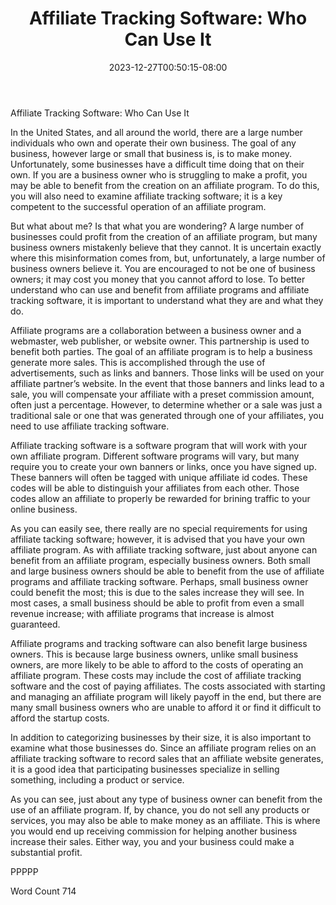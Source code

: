 ﻿---
title: "Affiliate Tracking Software:  Who Can Use It"
date: 2023-12-27T00:50:15-08:00
description: "Tracking Software Tips for Web Success"
featured_image: "/images/Tracking Software.jpg"
tags: ["Tracking Software"]
---

Affiliate Tracking Software:  Who Can Use It

In the United States, and all around the world, there are a large number individuals who own and operate their own business. The goal of any business, however large or small that business is, is to make money. Unfortunately, some businesses have a difficult time doing that on their own.  If you are a business owner who is struggling to make a profit, you may be able to benefit from the creation on an affiliate program. To do this, you will also need to examine affiliate tracking software; it is a key competent to the successful operation of an affiliate program.

But what about me?  Is that what you are wondering? A large number of businesses could profit from the creation of an affiliate program, but many business owners mistakenly believe that they cannot.  It is uncertain exactly where this misinformation comes from, but, unfortunately, a large number of business owners believe it. You are encouraged to not be one of business owners; it may cost you money that you cannot afford to lose. To better understand who can use and benefit from affiliate programs and affiliate tracking software, it is important to understand what they are and what they do.

Affiliate programs are a collaboration between a business owner and a webmaster, web publisher, or website owner.  This partnership is used to benefit both parties.  The goal of an affiliate program is to help a business generate more sales. This is accomplished through the use of advertisements, such as links and banners.  Those links will be used on your affiliate partner’s website.  In the event that those banners and links lead to a sale, you will compensate your affiliate with a preset commission amount, often just a percentage.  However, to determine whether or a sale was just a traditional sale or one that was generated through one of your affiliates, you need to use affiliate tracking software.

Affiliate tracking software is a software program that will work with your own affiliate program. Different software programs will vary, but many require you to create your own banners or links, once you have signed up. These banners will often be tagged with unique affiliate id codes. These codes will be able to distinguish your affiliates from each other. Those codes allow an affiliate to properly be rewarded for brining traffic to your online business. 

As you can easily see, there really are no special requirements for using affiliate tacking software; however, it is advised that you have your own affiliate program. As with affiliate tracking software, just about anyone can benefit from an affiliate program, especially business owners. Both small and large business owners should be able to benefit from the use of affiliate programs and affiliate tracking software.  Perhaps, small business owner could benefit the most; this is due to the sales increase they will see.  In most cases, a small business should be able to profit from even a small revenue increase; with affiliate programs that increase is almost guaranteed.  

Affiliate programs and tracking software can also benefit large business owners. This is because large business owners, unlike small business owners, are more likely to be able to afford to the costs of operating an affiliate program. These costs may include the cost of affiliate tracking software and the cost of paying affiliates. The costs associated with starting and managing an affiliate program will likely payoff in the end, but there are many small business owners who are unable to afford it or find it difficult to afford the startup costs.

In addition to categorizing businesses by their size, it is also important to examine what those businesses do.  Since an affiliate program relies on an affiliate tracking software to record sales that an affiliate website generates, it is a good idea that participating businesses specialize in selling something, including a product or service.

As you can see, just about any type of business owner can benefit from the use of an affiliate program.  If, by chance, you do not sell any products or services, you may also be able to make money as an affiliate.  This is where you would end up receiving commission for helping another business increase their sales. Either way, you and your business could make a substantial profit.
 
PPPPP

Word Count 714


